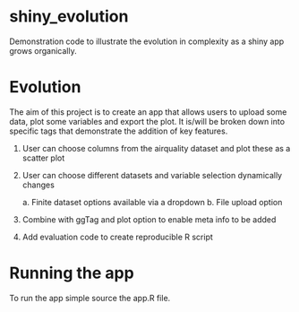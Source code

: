 # shiny_evolution
Demonstration code to illustrate the evolution in complexity as a shiny app grows organically.

# Evolution

The aim of this project is to create an app that allows users to upload some data, plot some variables and export the plot.  It is/will be broken down into specific tags that demonstrate the addition of key features.  

1. User can choose columns from the airquality dataset and plot these as a scatter plot
2. User can choose different datasets and variable selection dynamically changes

    a. Finite dataset options available via a dropdown
    b. File upload option
    
3. Combine with ggTag and plot option to enable meta info to be added
4. Add evaluation code to create reproducible R script

# Running the app

To run the app simple source the app.R file.

